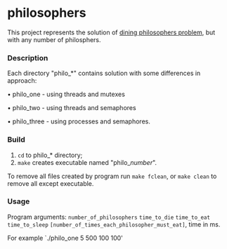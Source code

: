 # philosophers

This project represents the solution of [dining philosophers problem](https://en.wikipedia.org/wiki/Dining_philosophers_problem), but with any number of philosphers.

### Description

Each directory "philo_*" contains solution with some differences in approach:

 • philo_one - using threads and mutexes
 
 • philo_two - using threads and semaphores
 
 • philo_three - using processes and semaphores.
 
### Build

  1) `cd` to philo_* directory;
  2) `make` creates executable named "philo_*number*".
 
 To remove all files created by program run `make fclean`, or `make clean` to remove all except executable.
 
### Usage

 Program arguments:
  `number_of_philosophers` `time_to_die` `time_to_eat` `time_to_sleep` `[number_of_times_each_philosopher_must_eat]`, time in ms.
 
 For example `./philo_one 5 500 100 100'
